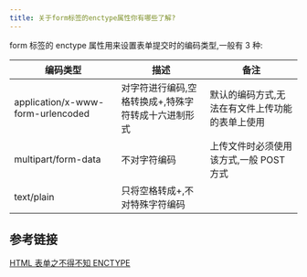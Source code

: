 ```yaml
---
title: 关于form标签的enctype属性你有哪些了解?
---
```


form 标签的 enctype 属性用来设置表单提交时的编码类型,一般有 3 种:

| 编码类型                          | 描述                                                | 备注                                            |
| --------------------------------- | --------------------------------------------------- | ----------------------------------------------- |
| application/x-www-form-urlencoded | 对字符进行编码,空格转换成+,特殊字符转成十六进制形式 | 默认的编码方式,无法在有文件上传功能的表单上使用 |
| multipart/form-data               | 不对字符编码                                        | 上传文件时必须使用该方式,一般 POST 方式         |
| text/plain                        | 只将空格转成+,不对特殊字符编码                      |

## 参考链接

[HTML 表单之不得不知 ENCTYPE](https://www.0php.net/posts/HTML-%E8%A1%A8%E5%8D%95%E4%B9%8B%E4%B8%8D%E5%BE%97%E4%B8%8D%E7%9F%A5-enctype.html)
